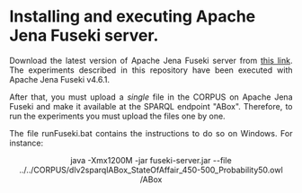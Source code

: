 # Installing and executing Apache Jena Fuseki server.

<p align="justify">
Download the latest version of Apache Jena Fuseki server from <a href="https://jena.apache.org/download/index.cgi">this link</a>. The experiments described in this repository have been executed with Apache Jena Fuseki v4.6.1.
</p>

<p align="justify">
After that, you must upload a <i>single</i> file in the CORPUS on Apache Jena Fuseki and make it available at the SPARQL endpoint "ABox". Therefore, to run the experiments you must upload the files one by one.
</p>

<p align="justify">
The file runFuseki.bat contains the instructions to do so on Windows. For instance:
</p>

<p align="center">
java -Xmx1200M -jar fuseki-server.jar --file ../../CORPUS/dlv2sparqlABox_StateOfAffair_450-500_Probability50.owl /ABox
</p>
